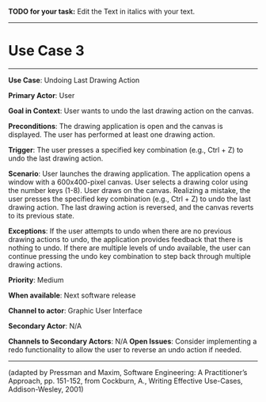**TODO for your task:** Edit the Text in italics with your text.

<hr>

# Use Case 3

<hr>

**Use Case**: Undoing Last Drawing Action

**Primary Actor**: User

**Goal in Context**: User wants to undo the last drawing action on the canvas.

**Preconditions**: The drawing application is open and the canvas is displayed. The user has performed at least one drawing action.

**Trigger**: The user presses a specified key combination (e.g., Ctrl + Z) to undo the last drawing action.
  
**Scenario**: 
User launches the drawing application.
The application opens a window with a 600x400-pixel canvas.
User selects a drawing color using the number keys (1-8).
User draws on the canvas.
Realizing a mistake, the user presses the specified key combination (e.g., Ctrl + Z) to undo the last drawing action.
The last drawing action is reversed, and the canvas reverts to its previous state.
 
**Exceptions**: If the user attempts to undo when there are no previous drawing actions to undo, the application provides feedback that there is nothing to undo.
If there are multiple levels of undo available, the user can continue pressing the undo key combination to step back through multiple drawing actions.

**Priority**: Medium

**When available**: Next software release

**Channel to actor**: Graphic User Interface

**Secondary Actor**: N/A

**Channels to Secondary Actors**: N/A
**Open Issues**: Consider implementing a redo functionality to allow the user to reverse an undo action if needed.

<hr>



(adapted by Pressman and Maxim, Software Engineering: A Practitioner’s Approach, pp. 151-152, from Cockburn,
A., Writing Effective Use-Cases, Addison-Wesley, 2001)
